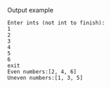 Output example

```
Enter ints (not int to finish):
1
2
3
4
5
6
exit
Even numbers:[2, 4, 6]
Uneven numbers:[1, 3, 5]
```
